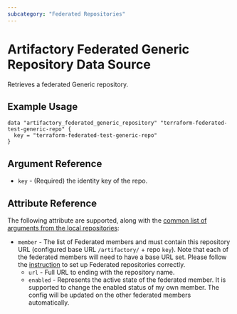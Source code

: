 ```yaml
---
subcategory: "Federated Repositories"
---
```

# Artifactory Federated Generic Repository Data Source

Retrieves a federated Generic repository.

## Example Usage

```hcl
data "artifactory_federated_generic_repository" "terraform-federated-test-generic-repo" {
  key = "terraform-federated-test-generic-repo"
}
```

## Argument Reference

* `key` - (Required) the identity key of the repo.

## Attribute Reference

The following attribute are supported, along with the [common list of arguments from the local repositories](local.md):

* `member` - The list of Federated members and must contain this repository URL (configured base URL
  `/artifactory/` + repo `key`). Note that each of the federated members will need to have a base URL set.
  Please follow the [instruction](https://www.jfrog.com/confluence/display/JFROG/Working+with+Federated+Repositories#WorkingwithFederatedRepositories-SettingUpaFederatedRepository)
  to set up Federated repositories correctly.
  * `url` - Full URL to ending with the repository name.
  * `enabled` - Represents the active state of the federated member. It is supported to change the enabled
    status of my own member. The config will be updated on the other federated members automatically.
